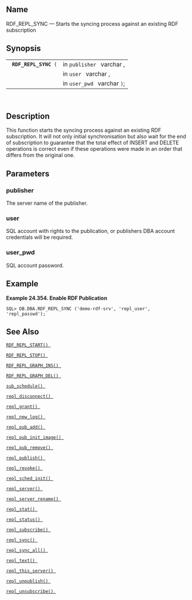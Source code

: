 <div id="fn_rdf_repl_sync" class="refentry">

<div class="titlepage">

</div>

<div class="refnamediv">

## Name

RDF_REPL_SYNC — Starts the syncing process against an existing RDF
subscription

</div>

<div class="refsynopsisdiv">

## Synopsis

<div id="fsyn_rdf_repl_sync" class="funcsynopsis">

|                            |                             |
|----------------------------|-----------------------------|
| ` `**`RDF_REPL_SYNC`**` (` | in `publisher ` varchar ,   |
|                            | in `user ` varchar ,        |
|                            | in `user_pwd ` varchar `)`; |

<div class="funcprototype-spacer">

 

</div>

</div>

</div>

<div id="desc_rdf_repl_sync" class="refsect1">

## Description

This function starts the syncing process against an existing RDF
subscription. It will not only initial synchronisation but also wait for
the end of subscription to guarantee that the total effect of INSERT and
DELETE operations is correct even if these operations were made in an
order that differs from the original one.

</div>

<div id="params_repl_sync_02" class="refsect1">

## Parameters

<div id="id108194" class="refsect2">

### publisher

The server name of the publisher.

</div>

<div id="id108197" class="refsect2">

### user

SQL account with rights to the publication, or publishers DBA account
credentials will be required.

</div>

<div id="id108200" class="refsect2">

### user_pwd

SQL account password.

</div>

</div>

<div id="examples_rdf_repl_sync" class="refsect1">

## Example

<div id="ex_rdf_repl_sync" class="example">

**Example 24.354. Enable RDF Publication**

<div class="example-contents">

``` screen
SQL> DB.DBA.RDF_REPL_SYNC ('demo-rdf-srv', 'repl_user', 'repl_passwd');
```

</div>

</div>

  

</div>

<div id="seealso_rdf_repl_sync" class="refsect1">

## See Also

<a href="fn_rdf_repl_start.html" class="link"
title="RDF_REPL_START"><code
class="function">RDF_REPL_START() </code></a>

<a href="fn_rdf_repl_stop.html" class="link" title="RDF_REPL_STOP"><code
class="function">RDF_REPL_STOP() </code></a>

<a href="fn_rdf_repl_graph_ins.html" class="link"
title="RDF_REPL_GRAPH_INS"><code
class="function">RDF_REPL_GRAPH_INS() </code></a>

<a href="fn_rdf_repl_graph_del.html" class="link"
title="RDF_REPL_GRAPH_DEL"><code
class="function">RDF_REPL_GRAPH_DEL() </code></a>

<a href="fn_sub_schedule.html" class="link" title="sub_schedule"><code
class="function">sub_schedule() </code></a>

<a href="fn_repl_disconnect.html" class="link"
title="repl_disconnect"><code
class="function">repl_disconnect() </code></a>

<a href="fn_repl_grant.html" class="link" title="REPL_GRANT"><code
class="function">repl_grant() </code></a>

<a href="fn_repl_new_log.html" class="link" title="repl_new_log"><code
class="function">repl_new_log() </code></a>

<a href="fn_repl_pub_add.html" class="link" title="REPL_PUB_ADD"><code
class="function">repl_pub_add() </code></a>

<a href="fn_repl_pub_init_image.html" class="link"
title="REPL_PUB_INIT_IMAGE"><code
class="function">repl_pub_init_image() </code></a>

<a href="fn_repl_pub_remove.html" class="link"
title="REPL_PUB_REMOVE"><code
class="function">repl_pub_remove() </code></a>

<a href="fn_repl_publish.html" class="link" title="REPL_PUBLISH"><code
class="function">repl_publish() </code></a>

<a href="fn_repl_revoke.html" class="link" title="REPL_REVOKE"><code
class="function">repl_revoke() </code></a>

<a href="fn_repl_sched_init.html" class="link"
title="REPL_SCHED_INIT"><code
class="function">repl_sched_init() </code></a>

<a href="fn_repl_server.html" class="link" title="REPL_SERVER"><code
class="function">repl_server() </code></a>

<a href="fn_repl_server_rename.html" class="link"
title="repl_server_rename"><code
class="function">repl_server_rename() </code></a>

<a href="fn_repl_stat.html" class="link" title="REPL_STAT"><code
class="function">repl_stat() </code></a>

<a href="fn_repl_status.html" class="link" title="repl_status"><code
class="function">repl_status() </code></a>

<a href="fn_repl_subscribe.html" class="link"
title="REPL_SUBSCRIBE"><code
class="function">repl_subscribe() </code></a>

<a href="fn_repl_sync.html" class="link" title="repl_sync"><code
class="function">repl_sync() </code></a>

<a href="fn_repl_sync_all.html" class="link" title="repl_sync_all"><code
class="function">repl_sync_all() </code></a>

<a href="fn_repl_text.html" class="link" title="repl_text"><code
class="function">repl_text() </code></a>

<a href="fn_repl_this_server.html" class="link"
title="repl_this_server"><code
class="function">repl_this_server() </code></a>

<a href="fn_repl_unpublish.html" class="link"
title="REPL_UNPUBLISH"><code
class="function">repl_unpublish() </code></a>

<a href="fn_repl_unsubscribe.html" class="link"
title="REPL_UNSUBSCRIBE"><code
class="function">repl_unsubscribe() </code></a>

</div>

</div>
